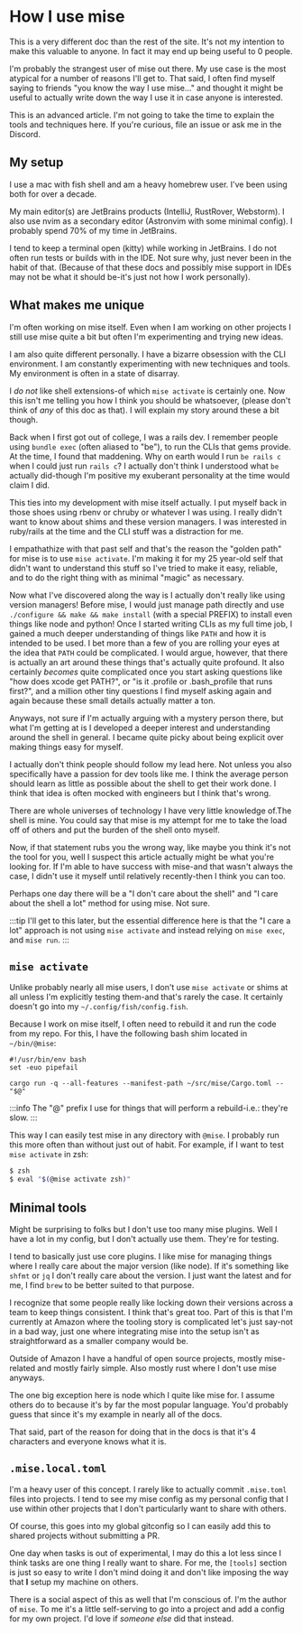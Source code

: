 # How I use mise

This is a very different doc than the rest of the site. It's not my
intention to make this valuable to anyone. In fact it may end up being
useful to 0 people.

I'm probably the strangest user of mise out there. My use case is the
most atypical for a number of reasons I'll get to. That said, I often
find myself saying to friends "you know the way I use mise..." and thought
it might be useful to actually write down the way I use it in case
anyone is interested.

This is an advanced article. I'm not going to take the time to explain
the tools and techniques here. If you're curious, file an issue or ask
me in the Discord.

## My setup

I use a mac with fish shell and am a heavy homebrew user. I've been using
both for over a decade.

My main editor(s) are JetBrains products (IntelliJ, RustRover, Webstorm).
I also use nvim as a secondary editor (Astronvim with some minimal config).
I probably spend 70% of my time in JetBrains.

I tend to keep a terminal open (kitty) while working in JetBrains. I do not
often run tests or builds with in the IDE. Not sure why, just never been
in the habit of that. (Because of that these docs and possibly mise support in
IDEs may not be what it should be-it's just not how I work personally).

## What makes me unique

I'm often working on mise itself. Even when I am working on other projects
I still use mise quite a bit but often I'm experimenting and trying new ideas.

I am also quite different personally. I have a bizarre obsession with
the CLI environment. I am constantly experimenting with new techniques
and tools. My environment is often in a state of disarray.

I _do not_ like shell extensions-of which `mise activate` is certainly one.
Now this isn't me telling you how I think you should be whatsoever,
(please don't think of _any_ of this doc as that). I will explain my
story around these a bit though.

Back when I first got out of college, I was a rails dev. I remember
people using `bundle exec` (often aliased to "be"), to run the CLIs
that gems provide. At the time, I found that maddening. Why on earth
would I run `be rails c` when I could just run `rails c`? I actually
don't think I understood what `be` actually did-though I'm positive my
exuberant personality at the time would claim I did.

This ties into my development with mise itself actually. I put myself
back in those shoes using rbenv or chruby or whatever I was using. I
really didn't want to know about shims and these version managers. I
was interested in ruby/rails at the time and the CLI stuff was a
distraction for me.

I empathathize with that past self and that's the reason the
"golden path" for mise is to use `mise activate`. I'm making it for
my 25 year-old self that didn't want to understand this stuff so I've
tried to make it easy, reliable, and to do the right thing with as
minimal "magic" as necessary.

Now what I've discovered along the way is I actually don't really like
using version managers! Before mise, I would just manage path directly
and use `./configure && make && make install` (with a special PREFIX) 
to install even things like node and python! Once I started writing CLIs as my full time job,
I gained a much deeper understanding of things like `PATH` and how it is
intended to be used. I bet more than a few of you are rolling your eyes
at the idea that `PATH` could be complicated. I would argue, however,
that there is actually an art around these things that's actually quite
profound. It also certainly _becomes_ quite complicated once you start
asking questions like "how does xcode get PATH?", or "is it .profile or .bash_profile that runs first?", and a million other tiny questions
I find myself asking again and again because these small details actually matter a ton.

Anyways, not sure if I'm actually arguing with a mystery person there,
but what I'm getting at is I developed a deeper interest and understanding around the shell in general. I became quite picky about being explicit over making things easy for myself.

I actually don't think people should follow my lead here. Not unless
you also specifically have a passion for dev tools like me. I think
the average person should learn as little as possible about the shell
to get their work done. I think that idea is often mocked with engineers
but I think that's wrong.

There are whole universes of technology I have very little knowledge of.The shell is mine. You could say that mise is my attempt for me to take
the load off of others and put the burden of the shell onto myself.

Now, if that statement rubs you the wrong way, like maybe you think
it's not the tool for you, well I suspect this article actually might
be what you're looking for. If I'm able to have success with mise-and
that wasn't always the case, I didn't use it myself until relatively
recently-then I think you can too.

Perhaps one day there will be a "I don't care about the shell" and
"I care about the shell a lot" method for using mise. Not sure.

:::tip
I'll get to this later, but the essential difference here is that the
"I care a lot" approach is not using `mise activate` and instead relying
on `mise exec`, and `mise run`.
:::

## `mise activate`

Unlike probably nearly all mise users, I don't use `mise activate` or
shims at all unless I'm explicitly testing them-and that's rarely the
case. It certainly doesn't go into my `~/.config/fish/config.fish`.

Because I work on mise itself, I often need to rebuild it and run the code from my repo. For this, I have the following bash shim located in
`~/bin/@mise`:

```fish
#!/usr/bin/env bash
set -euo pipefail

cargo run -q --all-features --manifest-path ~/src/mise/Cargo.toml -- "$@"
```

:::info
The "@" prefix I use for things that will perform a rebuild-i.e.: they're slow.
:::

This way I can easily test mise in any directory with `@mise`. I probably
run this more often than without just out of habit. For example, if I want to test `mise activate` in zsh:

```sh
$ zsh
$ eval "$(@mise activate zsh)"
```

## Minimal tools

Might be surprising to folks but I don't use too many mise plugins. Well
I have a lot in my config, but I don't actually use them. They're for
testing.

I tend to basically just use core plugins. I like mise for managing
things where I really care about the major version (like node). If it's
something like `shfmt` or `jq` I don't really care about the version.
I just want the latest and for me, I find `brew` to be better suited to
that purpose.

I recognize that some people really like locking down their versions
across a team to keep things consistent. I think that's great too.
Part of this is that I'm currently at Amazon where the tooling story
is complicated let's just say-not in a bad way, just one where
integrating mise into the setup isn't as straightforward as a smaller
company would be.

Outside of Amazon I have a handful of open source projects, mostly
mise-related and mostly fairly simple. Also mostly rust where I don't
use mise anyways.

The one big exception here is node which I quite like mise for. I assume
others do to because it's by far the most popular language. You'd
probably guess that since it's my example in nearly all of the docs.

That said, part of the reason for doing that in the docs is that it's 4
characters and everyone knows what it is.

## `.mise.local.toml`

I'm a heavy user of this concept. I rarely like to actually commit `.mise.toml`
files into projects. I tend to see my mise config as my personal config that
I use within other projects that I don't particularly want to share with others.

Of course, this goes into my global gitconfig so I can easily add this to
shared projects without submitting a PR.

One day when tasks is out of experimental, I may do this a lot less since I
think tasks are one thing I really want to share. For me, the `[tools]`
section is just so easy to write I don't mind doing it and don't like
imposing the way that **I** setup my machine on others.

There is a social aspect of this as well that I'm conscious of. I'm
the author of `mise`. To me it's a little self-serving to go into a project
and add a config for my own project. I'd love if _someone else_ did that
instead.
